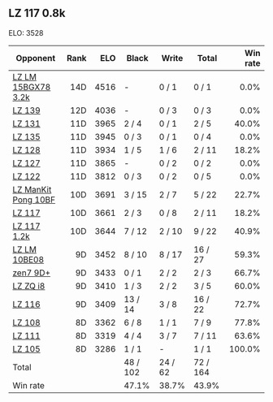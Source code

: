 ## LZ 117 0.8k ##

ELO: 3528

Opponent | Rank | ELO | Black | Write | Total | Win rate
---------|-----:|----:|-------|-------|-------|-------:
[LZ LM 15BGX78 3.2k](LZ%20LM%2015BGX78%203.2k.md) | 14D | 4516 | - | 0 / 1 | 0 / 1 | 0.0%
[LZ 139](LZ%20139.md) | 12D | 4036 | - | 0 / 3 | 0 / 3 | 0.0%
[LZ 131](LZ%20131.md) | 11D | 3965 | 2 / 4 | 0 / 1 | 2 / 5 | 40.0%
[LZ 135](LZ%20135.md) | 11D | 3945 | 0 / 3 | 0 / 1 | 0 / 4 | 0.0%
[LZ 128](LZ%20128.md) | 11D | 3934 | 1 / 5 | 1 / 6 | 2 / 11 | 18.2%
[LZ 127](LZ%20127.md) | 11D | 3865 | - | 0 / 2 | 0 / 2 | 0.0%
[LZ 122](LZ%20122.md) | 11D | 3812 | 0 / 3 | 0 / 2 | 0 / 5 | 0.0%
[LZ ManKit Pong 10BF](LZ%20ManKit%20Pong%2010BF.md) | 10D | 3691 | 3 / 15 | 2 / 7 | 5 / 22 | 22.7%
[LZ 117](LZ%20117.md) | 10D | 3661 | 2 / 3 | 0 / 8 | 2 / 11 | 18.2%
[LZ 117 1.2k](LZ%20117%201.2k.md) | 10D | 3644 | 7 / 12 | 2 / 10 | 9 / 22 | 40.9%
[LZ LM 10BE08](LZ%20LM%2010BE08.md) | 9D | 3452 | 8 / 10 | 8 / 17 | 16 / 27 | 59.3%
[zen7 9D+](zen7%209D+.md) | 9D | 3433 | 0 / 1 | 2 / 2 | 2 / 3 | 66.7%
[LZ ZQ i8](LZ%20ZQ%20i8.md) | 9D | 3410 | 1 / 3 | 2 / 2 | 3 / 5 | 60.0%
[LZ 116](LZ%20116.md) | 9D | 3409 | 13 / 14 | 3 / 8 | 16 / 22 | 72.7%
[LZ 108](LZ%20108.md) | 8D | 3362 | 6 / 8 | 1 / 1 | 7 / 9 | 77.8%
[LZ 111](LZ%20111.md) | 8D | 3319 | 4 / 4 | 3 / 7 | 7 / 11 | 63.6%
[LZ 105](LZ%20105.md) | 8D | 3286 | 1 / 1 | - | 1 / 1 | 100.0%
Total | | | 48 / 102 | 24 / 62 | 72 / 164 | 
Win rate| | | 47.1% | 38.7% | 43.9% | 
